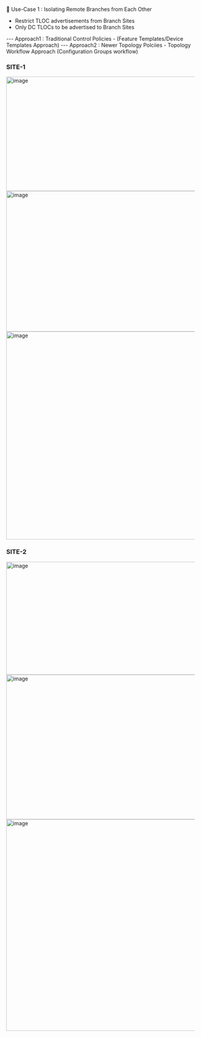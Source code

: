🔘 Use-Case 1 : Isolating Remote Branches from Each Other
- Restrict TLOC advertisements from Branch Sites
- Only DC TLOCs to be advertised to Branch Sites

--- Approach1 : Traditional Control Policies - (Feature Templates/Device Templates Approach)
--- Approach2 : Newer Topology Polciies - Topology Workflow Approach (Configuration Groups workflow)

### SITE-1

<img width="1006" height="306" alt="image" src="https://github.com/user-attachments/assets/964eca9a-eeef-4c53-9ce7-ac087556b632" />


<img width="892" height="376" alt="image" src="https://github.com/user-attachments/assets/2d474d8e-bd27-48d9-8b50-7d2dcbba3122" />
<img width="1683" height="556" alt="image" src="https://github.com/user-attachments/assets/fd5641f8-4e5c-4426-b7ad-dc8900ac3166" />


### SITE-2

<img width="960" height="302" alt="image" src="https://github.com/user-attachments/assets/7bab80fe-7046-4437-ba50-4b74f97f4551" />

<img width="772" height="387" alt="image" src="https://github.com/user-attachments/assets/6c894fb5-0cd2-405d-900a-b44b5b87c2b8" />
<img width="1673" height="566" alt="image" src="https://github.com/user-attachments/assets/a7bed01e-22cf-4a0b-9a55-fafbaa9ef212" />

